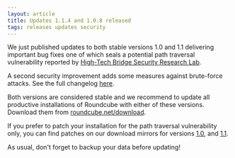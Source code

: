 ```yaml
---
layout: article
title: Updates 1.1.4 and 1.0.8 released
tags: releases updates security
---
```


We just published updates to both stable versions 1.0 and 1.1 delivering 
important bug fixes one of which seals a potential path traversal 
vulnerability reported by [High-Tech Bridge Security Research Lab](https://www.htbridge.com/advisory/HTB23283).

A second security improvement adds some measures against brute-force attacks. 
See the full changelog [here](http://trac.roundcube.net/wiki/Changelog#RELEASE+1.1.4).

Both versions are considered stable and we recommend to update all
productive installations of Roundcube with either of these versions.
Download them from [roundcube.net/download](https://roundcube.net/download).

If you prefer to patch your installation for the path traversal vulnerability 
only, you can find patches on our download mirrors for versions 
[1.0](https://sourceforge.net/projects/roundcubemail/files/roundcubemail/1.0.8/), 
and [1.1](https://sourceforge.net/projects/roundcubemail/files/roundcubemail/1.1.4/).

As usual, don't forget to backup your data before updating!
